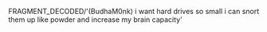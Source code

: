 FRAGMENT_DECODED/'(BudhaM0nk) i want hard drives so small i can snort them up like powder and increase my brain capacity'
